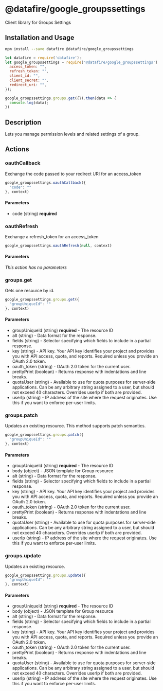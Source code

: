 # @datafire/google_groupssettings

Client library for Groups Settings

## Installation and Usage
```bash
npm install --save datafire @datafire/google_groupssettings
```

```js
let datafire = require('datafire');
let google_groupssettings = require('@datafire/google_groupssettings').create({
  access_token: "",
  refresh_token: "",
  client_id: "",
  client_secret: "",
  redirect_uri: "",
});

google_groupssettings.groups.get({}).then(data => {
  console.log(data);
})
```

## Description
Lets you manage permission levels and related settings of a group.

## Actions
### oauthCallback
Exchange the code passed to your redirect URI for an access_token


```js
google_groupssettings.oauthCallback({
  "code": ""
}, context)
```

#### Parameters
* code (string) **required**

### oauthRefresh
Exchange a refresh_token for an access_token


```js
google_groupssettings.oauthRefresh(null, context)
```

#### Parameters
*This action has no parameters*

### groups.get
Gets one resource by id.


```js
google_groupssettings.groups.get({
  "groupUniqueId": ""
}, context)
```

#### Parameters
* groupUniqueId (string) **required** - The resource ID
* alt (string) - Data format for the response.
* fields (string) - Selector specifying which fields to include in a partial response.
* key (string) - API key. Your API key identifies your project and provides you with API access, quota, and reports. Required unless you provide an OAuth 2.0 token.
* oauth_token (string) - OAuth 2.0 token for the current user.
* prettyPrint (boolean) - Returns response with indentations and line breaks.
* quotaUser (string) - Available to use for quota purposes for server-side applications. Can be any arbitrary string assigned to a user, but should not exceed 40 characters. Overrides userIp if both are provided.
* userIp (string) - IP address of the site where the request originates. Use this if you want to enforce per-user limits.

### groups.patch
Updates an existing resource. This method supports patch semantics.


```js
google_groupssettings.groups.patch({
  "groupUniqueId": ""
}, context)
```

#### Parameters
* groupUniqueId (string) **required** - The resource ID
* body (object) - JSON template for Group resource
* alt (string) - Data format for the response.
* fields (string) - Selector specifying which fields to include in a partial response.
* key (string) - API key. Your API key identifies your project and provides you with API access, quota, and reports. Required unless you provide an OAuth 2.0 token.
* oauth_token (string) - OAuth 2.0 token for the current user.
* prettyPrint (boolean) - Returns response with indentations and line breaks.
* quotaUser (string) - Available to use for quota purposes for server-side applications. Can be any arbitrary string assigned to a user, but should not exceed 40 characters. Overrides userIp if both are provided.
* userIp (string) - IP address of the site where the request originates. Use this if you want to enforce per-user limits.

### groups.update
Updates an existing resource.


```js
google_groupssettings.groups.update({
  "groupUniqueId": ""
}, context)
```

#### Parameters
* groupUniqueId (string) **required** - The resource ID
* body (object) - JSON template for Group resource
* alt (string) - Data format for the response.
* fields (string) - Selector specifying which fields to include in a partial response.
* key (string) - API key. Your API key identifies your project and provides you with API access, quota, and reports. Required unless you provide an OAuth 2.0 token.
* oauth_token (string) - OAuth 2.0 token for the current user.
* prettyPrint (boolean) - Returns response with indentations and line breaks.
* quotaUser (string) - Available to use for quota purposes for server-side applications. Can be any arbitrary string assigned to a user, but should not exceed 40 characters. Overrides userIp if both are provided.
* userIp (string) - IP address of the site where the request originates. Use this if you want to enforce per-user limits.

